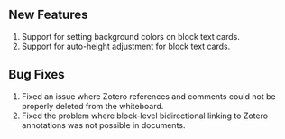 ## New Features
1. Support for setting background colors on block text cards.
2. Support for auto-height adjustment for block text cards.

## Bug Fixes
1. Fixed an issue where Zotero references and comments could not be properly deleted from the whiteboard.
2. Fixed the problem where block-level bidirectional linking to Zotero annotations was not possible in documents.